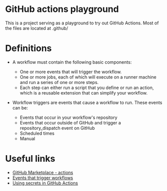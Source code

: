 # GitHub actions playground  
This is a project serving as a playground to try out GitHub Actions. Most of the files are located at .github/

# Definitions

- A workflow must contain the following basic components:
    - One or more events that will trigger the workflow.
    - One or more jobs, each of which will execute on a runner machine and run a series of one or more steps.
    - Each step can either run a script that you define or run an action, which is a reusable extension that can simplify your workflow.

- Workflow triggers are events that cause a workflow to run. These events can be:
    - Events that occur in your workflow's repository
    - Events that occur outside of GitHub and trigger a repository_dispatch event on GitHub
    - Scheduled times
    - Manual

# Useful links
- [GitHub Marketplace - actions](https://github.com/marketplace?type=actions)
- [Events that trigger workflows](https://docs.github.com/en/actions/using-workflows/events-that-trigger-workflows)
- [Using secrets in GitHub Actions](https://docs.github.com/en/actions/security-for-github-actions/security-guides/using-secrets-in-github-actions)
